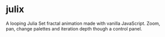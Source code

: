 # julix
A looping Julia Set fractal animation made with vanilla JavaScript. Zoom, pan, change palettes and iteration depth though a control panel.
